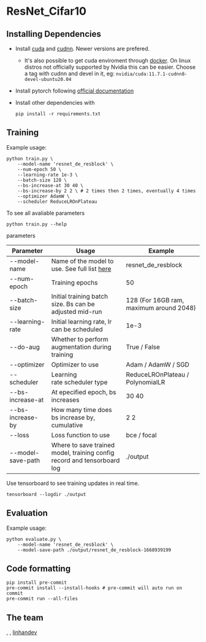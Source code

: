 # ResNet_Cifar10

## Installing Dependencies

- Install [cuda](https://developer.nvidia.com/cuda-downloads) and [cudnn](https://docs.nvidia.com/deeplearning/cudnn/install-guide/index.html). Newer versions are prefered.

  - It's also possible to get cuda enviroment through [docker](https://hub.docker.com/r/nvidia/cuda/tags). On linux distros not officially supported by Nvidia this can be easier. Choose a tag with cudnn and devel in it, eg: `nvidia/cuda:11.7.1-cudnn8-devel-ubuntu20.04`

- Install pytorch following [official documentation](https://pytorch.org/get-started/locally/)

- Install other dependencies with

  ```shell
  pip install -r requirements.txt
  ```

## Training

Example usage:

```shell
python train.py \
    --model-name 'resnet_de_resblock' \
    --num-epoch 50 \
    --learning-rate 1e-3 \
    --batch-size 128 \
    --bs-increase-at 30 40 \
    --bs-increase-by 2 2 \ # 2 times then 2 times, eventually 4 times
    --optimizer AdamW \
    --scheduler ReduceLROnPlateau
```

To see all avaliable parameters

```shell
python train.py --help
```

parameters

| Parameter             | Usage                                                                    | Example                                 |
| --------------------- | ------------------------------------------------------------------------ | --------------------------------------- |
| --model-name          | Name of the model to use. See full list [here](./models/model_choice.py) | resnet_de_resblock                      |
| --num-epoch           | Training epochs                                                          | 50                                      |
| --batch-size          | Initial training batch size. Bs can be adjusted mid-run                  | 128 (For 16GB ram, maximum around 2048) |
| --learning-rate       | Initial learning rate, lr can be scheduled                               | 1e-3                                    |
| --do-aug              | Whether to perform augmentation during training                          | True / False                            |
| --optimizer           | Optimizer to use                                                         | Adam / AdamW / SGD                      |
| --scheduler           | Learning rate scheduler type                                             | ReduceLROnPlateau / PolynomialLR        |
| --bs-increase-at      | At epecified epoch, bs increases                                         | 30 40                                   |
| --bs-increase-by<br/> | How many time does bs increase by, cumulative                            | 2 2                                     |
| --loss                | Loss function to use                                                     | bce / focal                             |
| --model-save-path     | Where to save trained model, training config record and tensorboard log  | ./output                                |

Use tensorboard to see training updates in real time.

```shell
tensorboard --logdir ./output
```

## Evaluation

Example usage:

```shell
python evaluate.py \
    --model-name 'resnet_de_resblock' \
    --model-save-path ./output/resnet_de_resblock-1668939199
```

## Code formatting

```shell
pip install pre-commit
pre-commit install --install-hooks # pre-commit will auto run on commit
pre-commit run --all-files
```

## The team

[](), [](), [linhandev](https://github.com/linhandev/ResNet_Cifar10)
